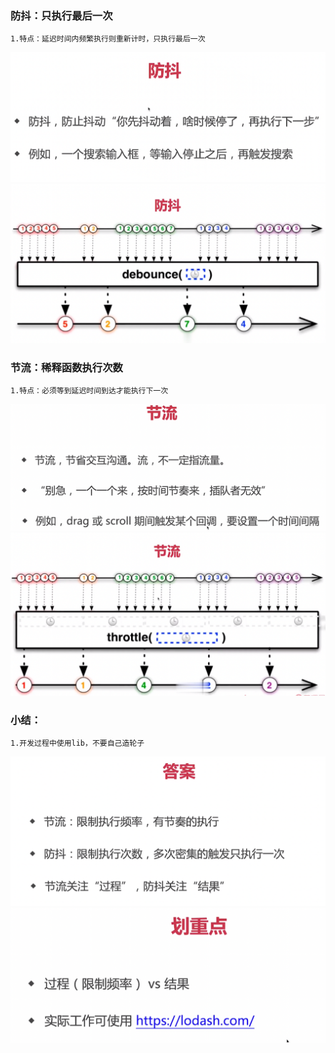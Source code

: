 ### 防抖：只执行最后一次
    1.特点：延迟时间内频繁执行则重新计时，只执行最后一次
![img.png](../../assets/img/chapter3/3.2/img.png)
![img_1.png](../../assets/img/chapter3/3.2/img_1.png)
### 节流：稀释函数执行次数
    1.特点：必须等到延迟时间到达才能执行下一次
![img_3.png](../../assets/img/chapter3/3.2/img_3.png)
![img_2.png](../../assets/img/chapter3/3.2/img_2.png)

### 小结：
    1.开发过程中使用lib，不要自己造轮子
![img.png](../../assets/img/chapter3/3.2/img_5.png)
![img_1.png](../../assets/img/chapter3/3.2/img_4.png)
